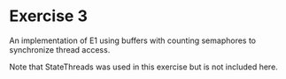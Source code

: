 # Exercise 3
An implementation of E1 using buffers with counting semaphores to synchronize thread access.

Note that StateThreads was used in this exercise but is not included here.
